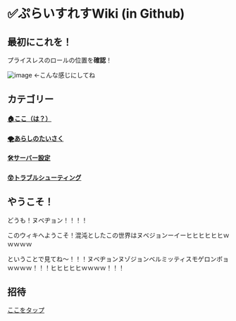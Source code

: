 # ✅ぷらいすれすWiki (in Github) 

## 最初にこれを！
プライスレスのロールの位置を**確認**！

![image](https://user-images.githubusercontent.com/83486999/171986939-07e40037-5796-48de-b07b-c7834b9d12a2.png)
←こんな感じにしてね

## カテゴリー

#### [🏠ここ（は？）](https://github.com/akikaki-bot/priceless-docs)
#### [🌪あらしのたいさく](https://github.com/akikaki-bot/priceless-docs/tree/main/arashi)
#### [🛠️サーバー設定](https://github.com/akikaki-bot/priceless-docs/tree/main/server)
#### [😲トラブルシューティング](https://github.com/akikaki-bot/priceless-docs/tree/main/truble)

## やうこそ！
どうも！ヌベヂョン！！！！

このウィキへようこそ！混沌としたこの世界はヌベジョンーイーヒヒヒヒヒヒｗｗｗｗｗ

ということで見てね～！！！ヌベヂョンヌゾジョンベルミッティスモゲロンボョｗｗｗｗ！！！ヒヒヒヒヒｗｗｗｗ！！！



## 招待
[ここをタップ](https://discord.com/api/oauth2/authorize?client_id=902167328567988294&permissions=8&scope=bot%20applications.commands )
